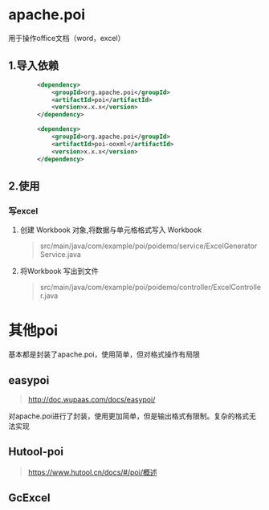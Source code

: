 
# apache.poi

用于操作office文档（word，excel）

## 1.导入依赖
```xml
        <dependency>
            <groupId>org.apache.poi</groupId>
            <artifactId>poi</artifactId>
            <version>x.x.x</version>
        </dependency>

        <dependency>
            <groupId>org.apache.poi</groupId>
            <artifactId>poi-ooxml</artifactId>
            <version>x.x.x</version>
        </dependency>
```
## 2.使用

### 写excel
1. 创建 Workbook 对象,将数据与单元格格式写入 Workbook
   >src/main/java/com/example/poi/poidemo/service/ExcelGeneratorService.java
2. 将Workbook 写出到文件
   >src/main/java/com/example/poi/poidemo/controller/ExcelController.java

# 其他poi
基本都是封装了apache.poi，使用简单，但对格式操作有局限

## easypoi
>http://doc.wupaas.com/docs/easypoi/

对apache.poi进行了封装，使用更加简单，但是输出格式有限制。复杂的格式无法实现

## Hutool-poi
>https://www.hutool.cn/docs/#/poi/概述

## GcExcel